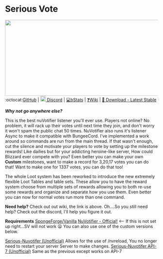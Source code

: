 <h1>Serious Vote</h1>

<img src="http://i.imgur.com/sf3L4Wu.png" width=800px height=250px style="float: right;">

----------
:octocat:[GitHub](https://github.com/curscascis/SeriousVote) | [<img src='https://discordapp.com/assets/f8389ca1a741a115313bede9ac02e2c0.svg' width="18px" height="18px"/> Discord](https://discord.gg/wH6r8Vm) | [:computer:bStats](https://bstats.org/plugin/sponge/SeriousVote) | [:question:Wiki](https://github.com/curscascis/SeriousVote/wiki) | [:floppy_disk: Download - Latest Stable](https://raw.githubusercontent.com/curscascis/SeriousVote/master/build/libs/seriousvote-4.8.3.jar)


***Why not go anywhere else?***

This is the best nuVotifier listener you'll ever use. Players not online? No problem, it will rack up their votes until next time they join, and don't worry it won't spam the public chat 50 times. NuVotifier also runs it's listener Async to make it compatible with BungeeCord. I've implemented a work around so commands are run from the main thread. If that wasn't enough,  cut the silence and motivate your players to vote by setting up the milestone rewards! Like dailies but for your addicting heroine-like server, How could Blizzard ever compete with you? Even better you can make your own **Custom** milestones, want to make a record for 3,20,17 votes you can do that! Want to make one for 1337 votes, you can do that too!

The whole Loot system has been reworked to introduce the new extremely flexible Loot Tables and table sets. These allow you to have the reward system choose from multiple sets of rewards allowing you to both re-use some rewards and organize and separate how you use them. Even better you can now for normal votes run more than one command.

**Need help?**
Check out out wiki, the link is above.
Oh....So you still need help? Check out the discord, I'll help you figure it out.

**Requirements**
[SpongeForge/Vanilla](https://www.spongepowered.org/downloads)
[NuVotifier - Official!](https://github.com/NuVotifier/NuVotifier/releases) <-- If this is not set up right...SV will not work :frowning: You can also use one of the custom versions below.

[Serious-Nuvotifer (Unofficial)](https://drive.google.com/file/d/0B2LjecPmLjo0ZmtDUm4xRm9KUEU/view?usp=sharing) 
Allows for the use of /nvreload, You no longer need to restart your server Server to make changes. 
[Serious-Nuvotifer API-7 (Unofficial)](https://drive.google.com/file/d/0B2LjecPmLjo0aTlMak5lWnJ2MVE/view?usp=sharing)
Same as the previous except works on API-7
